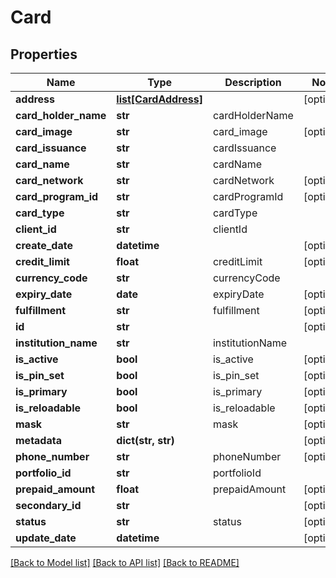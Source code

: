 # Card

## Properties
Name | Type | Description | Notes
------------ | ------------- | ------------- | -------------
**address** | [**list[CardAddress]**](CardAddress.md) |  | [optional] 
**card_holder_name** | **str** | cardHolderName | 
**card_image** | **str** | card_image | [optional] 
**card_issuance** | **str** | cardIssuance | 
**card_name** | **str** | cardName | 
**card_network** | **str** | cardNetwork | [optional] 
**card_program_id** | **str** | cardProgramId | [optional] 
**card_type** | **str** | cardType | 
**client_id** | **str** | clientId | 
**create_date** | **datetime** |  | [optional] 
**credit_limit** | **float** | creditLimit | [optional] 
**currency_code** | **str** | currencyCode | 
**expiry_date** | **date** | expiryDate | [optional] 
**fulfillment** | **str** | fulfillment | [optional] 
**id** | **str** |  | [optional] 
**institution_name** | **str** | institutionName | 
**is_active** | **bool** | is_active | [optional] 
**is_pin_set** | **bool** | is_pin_set | [optional] 
**is_primary** | **bool** | is_primary | [optional] 
**is_reloadable** | **bool** | is_reloadable | [optional] 
**mask** | **str** | mask | [optional] 
**metadata** | **dict(str, str)** |  | [optional] 
**phone_number** | **str** | phoneNumber | [optional] 
**portfolio_id** | **str** | portfolioId | 
**prepaid_amount** | **float** | prepaidAmount | [optional] 
**secondary_id** | **str** |  | [optional] 
**status** | **str** | status | [optional] 
**update_date** | **datetime** |  | [optional] 

[[Back to Model list]](../README.md#documentation-for-models) [[Back to API list]](../README.md#documentation-for-api-endpoints) [[Back to README]](../README.md)


